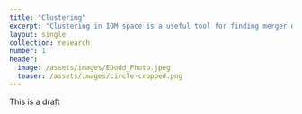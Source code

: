 ```yaml
---
title: "Clustering"
excerpt: "Clustering in IOM space is a useful tool for finding merger debris in the halo."
layout: single
collection: research
number: 1
header:
  image: /assets/images/EDodd_Photo.jpeg
  teaser: /assets/images/circle-cropped.png
---
```


This is a draft 

